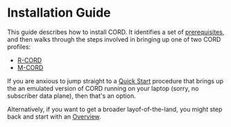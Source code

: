 # Installation Guide

This guide describes how to install CORD. It identifies a set of
[prerequisites](prereqs/README.md), and then walks through
the steps involved in bringing up one of two CORD profiles:

* [R-CORD](./profiles/rcord/install.md)
* [M-CORD](./profiles/mcord/install.md)

If you are anxious to jump straight to a [Quick Start](quickstart.md)
procedure that brings up the an emulated version of CORD running
on your laptop (sorry, no subscriber data plane), then that's an option.

Alternatively, if you want to get a broader layof-of-the-land, you
might step back and start with an [Overview](overview.md).
